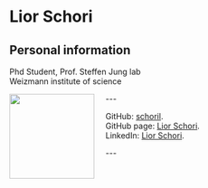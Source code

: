 # Lior Schori

## Personal information

<p> Phd Student, Prof. Steffen Jung lab <br>
Weizmann institute of science </p>

<p> ---
<img style="float: left; margin: 0px 20px 0px 0px;" width="150" height="150" src="https://pbs.twimg.com/media/F42QSKgW8AAxZ-_.jpg">


GitHub: [schoril](https://github.com/schoril).<br> 
GitHub page: [Lior Schori](https://schoril.github.io/).<br> 
LinkedIn: [Lior Schori](www.linkedin.com/in/lior-schori-082a2a224).<br>



<p> ---